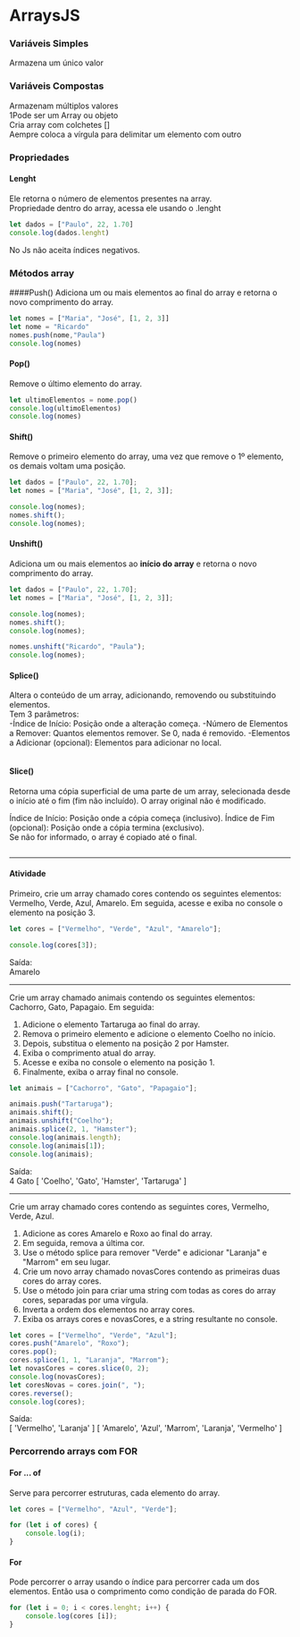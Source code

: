 # ArraysJS

### Variáveis Simples
Armazena um único valor

### Variáveis Compostas
Armazenam múltiplos valores  
1Pode ser um Array ou objeto  
Cria array com colchetes []  
Aempre coloca a vírgula para delimitar um elemento com outro

### Propriedades

#### Lenght

Ele retorna o número de elementos presentes na array.  
Propriedade dentro do array, acessa ele usando o .lenght

```javascript
let dados = ["Paulo", 22, 1.70]
console.log(dados.lenght)
```

No Js não aceita índices negativos.

### Métodos array

####Push()
Adiciona um ou mais elementos ao final do array e retorna o novo comprimento do array.

```javascript
let nomes = ["Maria", "José", [1, 2, 3]]
let nome = "Ricardo"
nomes.push(nome,"Paula")
console.log(nomes)
```

#### Pop()
Remove o último elemento do array.

```javascript
let ultimoElementos = nome.pop()
console.log(ultimoElementos)
console.log(nomes)
```

#### Shift()
Remove o primeiro elemento do array, uma vez que remove o 1º elemento, os demais voltam uma posição.

```javascript
let dados = ["Paulo", 22, 1.70];
let nomes = ["Maria", "José", [1, 2, 3]];

console.log(nomes);
nomes.shift();
console.log(nomes);
```

#### Unshift()
Adiciona um ou mais elementos ao **início do array** e retorna o novo comprimento do array.

```javascript
let dados = ["Paulo", 22, 1.70];
let nomes = ["Maria", "José", [1, 2, 3]];

console.log(nomes);
nomes.shift();
console.log(nomes);

nomes.unshift("Ricardo", "Paula");
console.log(nomes);
```

#### Splice()
Altera o conteúdo de um array, adicionando, removendo ou substituindo elementos.  
Tem 3 parâmetros:  
-Índice de Início: Posição onde a alteração começa.
-Número de Elementos a Remover: Quantos elementos remover. Se 0, nada é removido.
-Elementos a Adicionar (opcional): Elementos para adicionar no local.  

```javascript

```

#### Slice()
Retorna uma cópia superficial de uma parte de um array, selecionada desde o início até o fim (fim não incluído). O array original não é modificado.  

Índice de Início: Posição onde a cópia começa (inclusivo).
Índice de Fim (opcional): Posição onde a cópia termina (exclusivo).  
Se não for informado, o array é copiado até o final.  

```javascript

```

---

#### Atividade

Primeiro, crie um array chamado cores contendo os seguintes elementos:
Vermelho, Verde, Azul, Amarelo.
Em seguida, acesse e exiba no console o elemento na posição 3.  

```javascript
let cores = ["Vermelho", "Verde", "Azul", "Amarelo"];

console.log(cores[3]);
```

Saída:  
Amarelo 

---

Crie um array chamado animais contendo os seguintes elementos:
Cachorro, Gato, Papagaio. Em seguida:  

1. Adicione o elemento Tartaruga ao final do array.
2. Remova o primeiro elemento e adicione o elemento Coelho no início.
3. Depois, substitua o elemento na posição 2 por Hamster.
4. Exiba o comprimento atual do array.
5. Acesse e exiba no console o elemento na posição 1.
6. Finalmente, exiba o array final no console.  

```javascript
let animais = ["Cachorro", "Gato", "Papagaio"];

animais.push("Tartaruga");
animais.shift();
animais.unshift("Coelho");
animais.splice(2, 1, "Hamster");
console.log(animais.length);
console.log(animais[1]);
console.log(animais);
```

Saída:  
4
Gato
[ 'Coelho', 'Gato', 'Hamster', 'Tartaruga' ]

---

Crie um array chamado cores contendo as seguintes cores, Vermelho, Verde, Azul.

1. Adicione as cores Amarelo e Roxo ao final do array.
2. Em seguida, remova a última cor.
3. Use o método splice para remover "Verde" e adicionar "Laranja" e "Marrom" em seu lugar.
4. Crie um novo array chamado novasCores contendo as primeiras duas cores do array cores.
5. Use o método join para criar uma string com todas as cores do array cores, separadas por uma vírgula.
6. Inverta a ordem dos elementos no array cores.
7. Exiba os arrays cores e novasCores, e a string resultante no console.

```javascript
let cores = ["Vermelho", "Verde", "Azul"];
cores.push("Amarelo", "Roxo");
cores.pop();
cores.splice(1, 1, "Laranja", "Marrom");
let novasCores = cores.slice(0, 2);
console.log(novasCores);
let coresNovas = cores.join(", ");
cores.reverse();
console.log(cores);
```

Saída:  
[ 'Vermelho', 'Laranja' ]
[ 'Amarelo', 'Azul', 'Marrom', 'Laranja', 'Vermelho' ]

### Percorrendo arrays com **FOR**

#### For ... of
Serve para percorrer estruturas, cada elemento do array.  

```javascript
let cores = ["Vermelho", "Azul", "Verde"];

for (let i of cores) {
    console.log(i);
}
```

#### For
Pode percorrer o array usando o índice para percorrer cada um dos elementos. Então usa o comprimento como condição de parada do FOR.


```javascript
for (let i = 0; i < cores.lenght; i++) {
    console.log(cores [i]);
}
```
